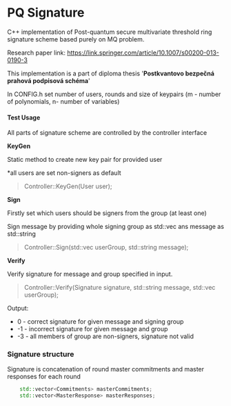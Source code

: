 # PQ Signature

C++ implementation of Post-quantum secure multivariate threshold ring signature scheme based purely on MQ problem.

Research paper link: https://link.springer.com/article/10.1007/s00200-013-0190-3

This implementation is a part of diploma thesis '**Postkvantovo bezpečná prahová podpisová schéma**'

In CONFIG.h set number of users, rounds and size of keypairs (m - number of polynomials, n- number of variables)


#### Test Usage
All parts of signature scheme are controlled by the  controller interface

**KeyGen** 

Static method to create new key pair for provided user

*all users are set non-signers as default
> Controller::KeyGen(User user);

**Sign**

Firstly set which users should be signers from the group (at least one)

Sign message by providing whole signing group as std::vec<User> ans message as std::string

>Controller::Sign(std::vec<Users> userGroup, std::string message);

**Verify**

Verify signature for message and group specified in input.
>Controller::Verify(Signature signature, std::string message, std::vec<User> userGroup);

Output: 
* 0  - correct signature for given message and signing group
* -1 - incorrect signature for given message and group
* -3 - all members of group are non-signers, signature not valid

### Signature structure
Signature is concatenation of round master commitments and master responses for each round
```c++
    std::vector<Commitments> masterCommitments;
    std::vector<MasterResponse> masterResponses;
```